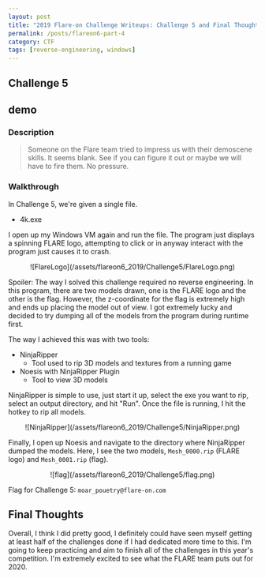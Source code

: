 ```yaml
---
layout: post
title: "2019 Flare-on Challenge Writeups: Challenge 5 and Final Thoughts"
permalink: /posts/flareon6-part-4
category: CTF
tags: [reverse-engineering, windows]
---
```


## Challenge 5
## demo
### Description
> Someone on the Flare team tried to impress us with their demoscene skills. It seems blank. See if you can figure it out or maybe we will have to fire them. No pressure.

### Walkthrough
In Challenge 5, we're given a single file.
- 4k.exe

I open up my Windows VM again and run the file. The program just displays a spinning FLARE logo, attempting to click or in anyway interact with the program just causes it to crash.

<p align="center" markdown="1">
![FlareLogo](/assets/flareon6_2019/Challenge5/FlareLogo.png)
</p>

Spoiler: The way I solved this challenge required no reverse engineering. In this program, there are two models drawn, one is the FLARE logo and the other is the flag. However, the z-coordinate for the flag is extremely high and ends up placing the model out of view. I got extremely lucky and decided to try dumping all of the models from the program during runtime first.

The way I achieved this was with two tools:
- NinjaRipper
    * Tool used to rip 3D models and textures from a running game
- Noesis with NinjaRipper Plugin
    * Tool to view 3D models

NinjaRipper is simple to use, just start it up, select the exe you want to rip, select an output directory, and hit "Run". Once the file is running, I hit the hotkey to rip all models.

<p align="center" markdown="1">
![NinjaRipper](/assets/flareon6_2019/Challenge5/NinjaRipper.png)
</p>

Finally, I open up Noesis and navigate to the directory where NinjaRipper dumped the models. Here, I see the two models, `Mesh_0000.rip` (FLARE logo) and `Mesh_0001.rip` (flag). 

<p align="center" markdown="1">
![flag](/assets/flareon6_2019/Challenge5/flag.png)
</p>

Flag for Challenge 5: `moar_pouetry@flare-on.com`

## Final Thoughts

Overall, I think I did pretty good, I definitely could have seen myself getting at least half of the challenges done if I had dedicated more time to this. I'm going to keep practicing and aim to finish all of the challenges in this year's competition. I'm extremely excited to see what the FLARE team puts out for 2020.